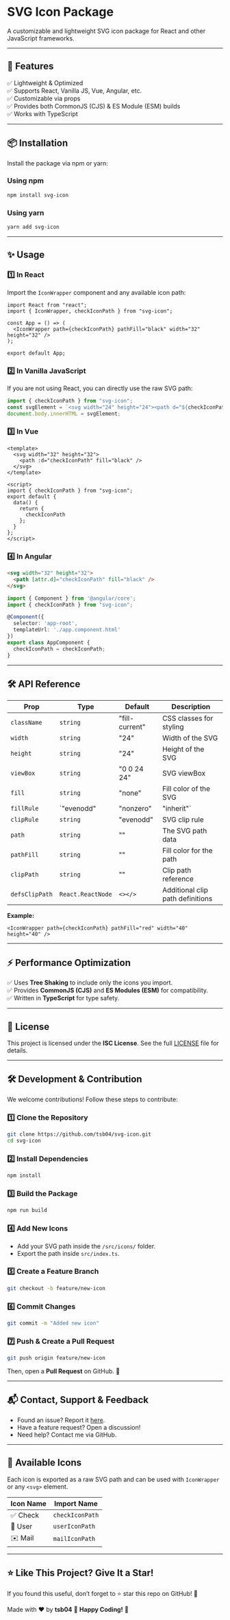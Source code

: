 # **SVG Icon Package**
A customizable and lightweight SVG icon package for React and other JavaScript frameworks.

---

## 🚀 **Features**
✅ Lightweight & Optimized  
✅ Supports React, Vanilla JS, Vue, Angular, etc.  
✅ Customizable via props  
✅ Provides both CommonJS (CJS) & ES Module (ESM) builds  
✅ Works with TypeScript  

---

## 📦 **Installation**
Install the package via npm or yarn:

### **Using npm**
```sh
npm install svg-icon
```

### **Using yarn**
```sh
yarn add svg-icon
```

---

## ✨ **Usage**
### **1️⃣ In React**
Import the `IconWrapper` component and any available icon path:

```tsx
import React from "react";
import { IconWrapper, checkIconPath } from "svg-icon";

const App = () => (
  <IconWrapper path={checkIconPath} pathFill="black" width="32" height="32" />
);

export default App;
```

### **2️⃣ In Vanilla JavaScript**
If you are not using React, you can directly use the raw SVG path:

```js
import { checkIconPath } from "svg-icon";
const svgElement = `<svg width="24" height="24"><path d="${checkIconPath}" fill="black"/></svg>`;
document.body.innerHTML = svgElement;
```

### **3️⃣ In Vue**

```vue
<template>
  <svg width="32" height="32">
    <path :d="checkIconPath" fill="black" />
  </svg>
</template>

<script>
import { checkIconPath } from "svg-icon";
export default {
  data() {
    return {
      checkIconPath
    };
  }
};
</script>
```

### **4️⃣ In Angular**

```html
<svg width="32" height="32">
  <path [attr.d]="checkIconPath" fill="black" />
</svg>
```

```ts
import { Component } from '@angular/core';
import { checkIconPath } from "svg-icon";

@Component({
  selector: 'app-root',
  templateUrl: './app.component.html'
})
export class AppComponent {
  checkIconPath = checkIconPath;
}
```

---

## 🛠 **API Reference**

| **Prop**        | **Type**                                 | **Default**        | **Description**                  |
|-----------------|------------------------------------------|--------------------|----------------------------------|
| `className`     | `string`                                 | "fill-current"     | CSS classes for styling          |
| `width`         | `string`                                 | "24"               | Width of the SVG                 |
| `height`        | `string`                                 | "24"               | Height of the SVG                |
| `viewBox`       | `string`                                 | "0 0 24 24"        | SVG viewBox                      |
| `fill`          | `string`                                 | "none"             | Fill color of the SVG            |
| `fillRule`      | `"evenodd" | "nonzero" | "inherit"`      | "evenodd"          | SVG fill rule                    |
| `clipRule`      | `string`                                 | "evenodd"          | SVG clip rule                    |
| `path`          | `string`                                 | ""                 | The SVG path data                |
| `pathFill`      | `string`                                 | ""                 | Fill color for the path          |
| `clipPath`      | `string`                                 | ""                 | Clip path reference              |
| `defsClipPath`  | `React.ReactNode`                        | `<></>`            | Additional clip path definitions |

**Example:**
```tsx
<IconWrapper path={checkIconPath} pathFill="red" width="40" height="40" />
```

---

## ⚡ **Performance Optimization**
✅ Uses **Tree Shaking** to include only the icons you import.  
✅ Provides **CommonJS (CJS)** and **ES Modules (ESM)** for compatibility.  
✅ Written in **TypeScript** for type safety.  

---

## 📜 **License**
This project is licensed under the **ISC License**. See the full [LICENSE](./LICENSE) file for details.

---

## 🛠 **Development & Contribution**

We welcome contributions! Follow these steps to contribute:

### **1️⃣ Clone the Repository**
```sh
git clone https://github.com/tsb04/svg-icon.git
cd svg-icon
```

### **2️⃣ Install Dependencies**
```sh
npm install
```

### **3️⃣ Build the Package**
```sh
npm run build
```

### **4️⃣ Add New Icons**
- Add your SVG path inside the `/src/icons/` folder.  
- Export the path inside `src/index.ts`.

### **5️⃣ Create a Feature Branch** 
```sh
git checkout -b feature/new-icon
```

### **6️⃣ Commit Changes**
```sh
git commit -m "Added new icon"
```

### **7️⃣ Push & Create a Pull Request**
```sh
git push origin feature/new-icon
```
Then, open a **Pull Request** on GitHub. 🚀

---

## 📬 **Contact, Support & Feedback**
- Found an issue? Report it [here](https://github.com/TSB04/svg-icon/issues).
- Have a feature request? Open a discussion!
- Need help? Contact me via GitHub.

---

## 🎨 **Available Icons**
Each icon is exported as a raw SVG path and can be used with `IconWrapper` or any `<svg>` element.

| Icon Name  | Import Name     |
|------------|-----------------|
| ✅ Check  | `checkIconPath` |
| 👤 User   | `userIconPath`  |
| ✉️ Mail   | `mailIconPath`  |

---

## ⭐ **Like This Project? Give It a Star!**
If you found this useful, don’t forget to ⭐ star this repo on GitHub! 🚀

Made with ❤️ by **tsb04** 🚀 **Happy Coding!** 🎉

